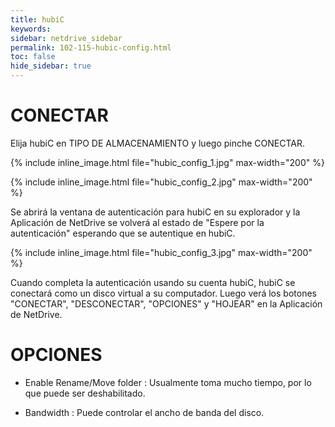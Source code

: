 ```yaml
---
title: hubiC
keywords:
sidebar: netdrive_sidebar
permalink: 102-115-hubic-config.html
toc: false
hide_sidebar: true
---
```


CONECTAR
==================
Elija hubiC en TIPO DE ALMACENAMIENTO y luego pinche CONECTAR.


{% include inline_image.html file="hubic_config_1.jpg" max-width="200" %}


{% include inline_image.html file="hubic_config_2.jpg" max-width="200" %}


Se abrirá la ventana de autenticación para hubiC en su explorador y la Aplicación de NetDrive se volverá al estado de "Espere por la autenticación" esperando que se autentique en hubiC.


{% include inline_image.html file="hubic_config_3.jpg" max-width="200" %}


Cuando completa la autenticación usando su cuenta hubiC, hubiC se conectará como un disco virtual a su computador. Luego verá los botones "CONECTAR", "DESCONECTAR", "OPCIONES" y "HOJEAR" en la Aplicación de NetDrive.


OPCIONES
==================


* Enable Rename/Move folder : Usualmente toma mucho tiempo, por lo que puede ser deshabilitado.

* Bandwidth : Puede controlar el ancho de banda del disco.

